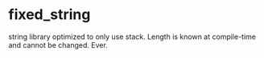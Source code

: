 fixed_string
============

string library optimized to only use stack. Length is known at compile-time and cannot be changed. Ever.
